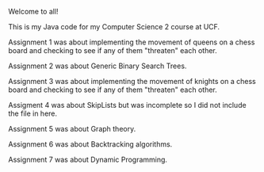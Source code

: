 Welcome to all!

This is my Java code for my Computer Science 2 course at UCF.

Assignment 1 was about implementing the movement of queens on a chess board and checking to see if any of them "threaten" each other.

Assignment 2 was about Generic Binary Search Trees.

Assignment 3 was about implementing the movement of knights on a chess board and checking to see if any of them "threaten" each other.

Assigment 4 was about SkipLists but was incomplete so I did not include the file in here.

Assignment 5 was about Graph theory.

Assignment 6 was about Backtracking algorithms.

Assignment 7 was about Dynamic Programming.
